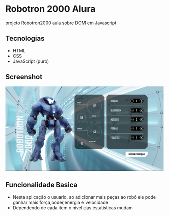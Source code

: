 # Robotron 2000 Alura
projeto Robotron2000 aula sobre DOM em Javascript

## Tecnologias
+ HTML
+ CSS
+ JavaScript (puro)

## Screenshot
<p align:center>
    <img src="screenshot.png" width:50% alt="screenshot robo">
</p>

## Funcionalidade Basica
+ Nesta aplicação o usuario, ao adicionar mais peças ao robô ele pode ganhar mais força,poder,energia e velocidade 
+ Dependendo de cada item o nivel das estatisticas mudam
 


